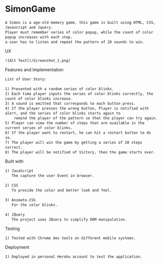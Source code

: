 # SimonGame

	A Simon is a age-old memory game, this game is built using HTML, CSS, Javascript and Jquery.
	Player must remember series of color popup, while the count of color popup increases with each step.
	a user has to listen and repeat the pattern of 20 sounds to win.
	
UX

  	![Alt Text](/Screenshot_1.png)
	
Features and Implementation

	List of User Story:

	1) Presented with a random series of color blinks.
	2) Each time player inputs the series of color blinks correctly, the count of color blinks increase.
	3) A sound is emitted that corresponds to each button press.
	4) If the player presses the wrong button, Player is notified with alert, and the series of color blinks starts again to 
		remind the player of the pattern so that the player can try again.
	5) Player can view the number of steps that are available in the current series of color blinks.
	6) If the player want to restart, he can hit a restart button to do so.
	7) The player will win the game by getting a series of 20 steps correct. 
	8) The player will be notified of Victory, then the game starts over.
	
Built with

	1) JavaScript
	   The capture the user Event in browser.
	   
	2) CSS
	   To provide the color and better look and feel.
	   
	3) Animate.CSS
	   For the color blinks.

	4) JQuery
	   The project uses JQuery to simplify DOM manipulation.
	
Testing

	1) Tested with Chrome dev tools on different mobile systems.

	
Deployment

	1) Deployed in personal Heroku account to test the application.
